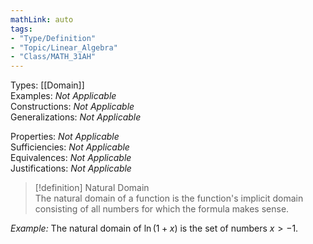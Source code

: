 ```yaml
---
mathLink: auto  
tags:  
- "Type/Definition"  
- "Topic/Linear_Algebra"  
- "Class/MATH_31AH"  
---
```

Types: [[Domain]]  
Examples: <i>Not Applicable</i>  
Constructions: <i>Not Applicable</i>  
Generalizations: <i>Not Applicable</i>  
  
Properties: <i>Not Applicable</i>  
Sufficiencies: <i>Not Applicable</i>  
Equivalences: <i>Not Applicable</i>  
Justifications: <i>Not Applicable</i>  
  
> [!definition] Natural Domain  
> The natural domain of a function is the function's implicit domain consisting of all numbers for which the formula makes sense.  
  
*Example:* The natural domain of $\ln(1+x)$ is the set of numbers $x>-1$.  

